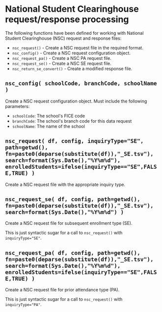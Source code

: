 # National Student Clearinghouse request/response processing

The following functions have been defined for working with National Student
Clearinghouse (NSC) request and response files:

* `nsc_request()` - Create a NSC request file in the required format.
* `nsc_config()` - Create a NSC request configuration object.
* `nsc_request_pa()` - Create a NSC PA request file.
* `nsc_request_se()` - Create a NSC SE request file.
* `nsc_return_se_convert()` - Create a modified response file.


## `nsc_config( schoolCode, branchCode, schoolName )`

Create a NSC request configuration object. Must include the following parameters:

* `schoolCode`: The school's FICE code
* `branchCode`: The school's branch code for this data request
* `schoolName`: The name of the school

## `nsc_request( df, config, inquiryType="SE", path=getwd(), fn=paste0(deparse(substitute(df)),"_SE.tsv"), search=format(Sys.Date(),"%Y%m%d"), enrolledStudents=ifelse(inquiryType=="SE",FALSE,TRUE) )`

Create a NSC request file with the appropriate inquiry type.

## `nsc_request_se( df, config, path=getwd(), fn=paste0(deparse(substitute(df)),"_SE.tsv"), search=format(Sys.Date(),"%Y%m%d") )`

Create a NSC request file for subsequent enrollment type (SE).

This is just syntactic sugar for a call to `nsc_request()` with `inquiryType="SE"`.

## `nsc_request_pa( df, config, path=getwd(), fn=paste0(deparse(substitute(df)),"_SE.tsv"), search=format(Sys.Date(),"%Y%m%d"), enrolledStudents=ifelse(inquiryType=="SE",FALSE,TRUE) )`

Create a NSC request file for prior attendance type (PA).

This is just syntactic sugar for a call to `nsc_request()` with `inquiryType="PA"`.
